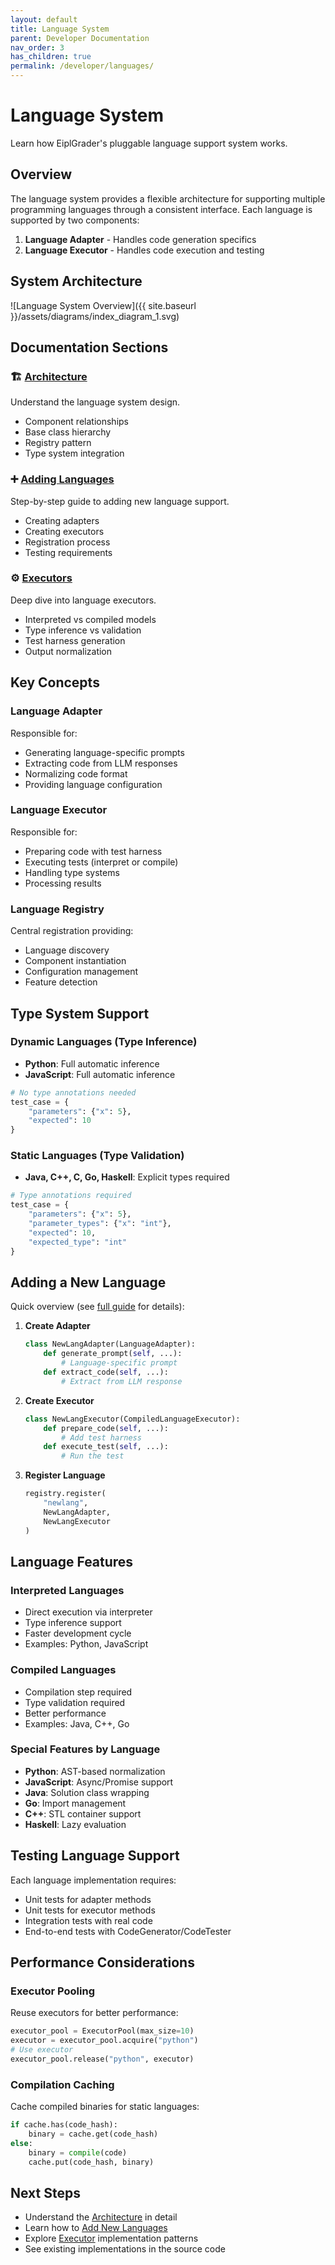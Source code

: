 ```yaml
---
layout: default
title: Language System
parent: Developer Documentation
nav_order: 3
has_children: true
permalink: /developer/languages/
---
```


# Language System

Learn how EiplGrader's pluggable language support system works.

## Overview

The language system provides a flexible architecture for supporting multiple programming languages through a consistent interface. Each language is supported by two components:

1. **Language Adapter** - Handles code generation specifics
2. **Language Executor** - Handles code execution and testing

## System Architecture

![Language System Overview]({{ site.baseurl }}/assets/diagrams/index_diagram_1.svg)

## Documentation Sections

### 🏗️ [Architecture](architecture.html)
Understand the language system design.
- Component relationships
- Base class hierarchy
- Registry pattern
- Type system integration

### ➕ [Adding Languages](adding-languages.html)
Step-by-step guide to adding new language support.
- Creating adapters
- Creating executors
- Registration process
- Testing requirements

### ⚙️ [Executors](executors.html)
Deep dive into language executors.
- Interpreted vs compiled models
- Type inference vs validation
- Test harness generation
- Output normalization

## Key Concepts

### Language Adapter
Responsible for:
- Generating language-specific prompts
- Extracting code from LLM responses
- Normalizing code format
- Providing language configuration

### Language Executor
Responsible for:
- Preparing code with test harness
- Executing tests (interpret or compile)
- Handling type systems
- Processing results

### Language Registry
Central registration providing:
- Language discovery
- Component instantiation
- Configuration management
- Feature detection

## Type System Support

### Dynamic Languages (Type Inference)
- **Python**: Full automatic inference
- **JavaScript**: Full automatic inference

```python
# No type annotations needed
test_case = {
    "parameters": {"x": 5},
    "expected": 10
}
```

### Static Languages (Type Validation)
- **Java, C++, C, Go, Haskell**: Explicit types required

```python
# Type annotations required
test_case = {
    "parameters": {"x": 5},
    "parameter_types": {"x": "int"},
    "expected": 10,
    "expected_type": "int"
}
```

## Adding a New Language

Quick overview (see [full guide](adding-languages.html) for details):

1. **Create Adapter**
   ```python
   class NewLangAdapter(LanguageAdapter):
       def generate_prompt(self, ...):
           # Language-specific prompt
       def extract_code(self, ...):
           # Extract from LLM response
   ```

2. **Create Executor**
   ```python
   class NewLangExecutor(CompiledLanguageExecutor):
       def prepare_code(self, ...):
           # Add test harness
       def execute_test(self, ...):
           # Run the test
   ```

3. **Register Language**
   ```python
   registry.register(
       "newlang",
       NewLangAdapter,
       NewLangExecutor
   )
   ```

## Language Features

### Interpreted Languages
- Direct execution via interpreter
- Type inference support
- Faster development cycle
- Examples: Python, JavaScript

### Compiled Languages
- Compilation step required
- Type validation required
- Better performance
- Examples: Java, C++, Go

### Special Features by Language
- **Python**: AST-based normalization
- **JavaScript**: Async/Promise support
- **Java**: Solution class wrapping
- **Go**: Import management
- **C++**: STL container support
- **Haskell**: Lazy evaluation

## Testing Language Support

Each language implementation requires:
- Unit tests for adapter methods
- Unit tests for executor methods
- Integration tests with real code
- End-to-end tests with CodeGenerator/CodeTester

## Performance Considerations

### Executor Pooling
Reuse executors for better performance:
```python
executor_pool = ExecutorPool(max_size=10)
executor = executor_pool.acquire("python")
# Use executor
executor_pool.release("python", executor)
```

### Compilation Caching
Cache compiled binaries for static languages:
```python
if cache.has(code_hash):
    binary = cache.get(code_hash)
else:
    binary = compile(code)
    cache.put(code_hash, binary)
```

## Next Steps

- Understand the [Architecture](architecture.html) in detail
- Learn how to [Add New Languages](adding-languages.html)
- Explore [Executor](executors.html) implementation patterns
- See existing implementations in the source code